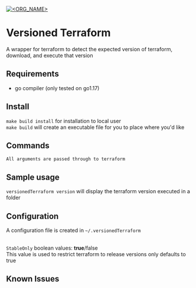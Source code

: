 [![<ORG_NAME>](https://circleci.com/gh/mitch-thompson/versionedTerraform.svg?style=svg)](<LINK>)

# Versioned Terraform
A wrapper for terraform to detect the expected version of terraform, 
download, and execute that version

## Requirements
- go compiler (only tested on go1.17)

## Install
`make build install` for installation to local user<br>
`make build` will create an executable file for you to place where you'd like

## Commands
```
All arguments are passed through to terraform
```

## Sample usage
`versionedTerraform version` will display the terraform version executed in a folder

## Configuration
A configuration file is created in `~/.versionedTerraform`<br><br>

`StableOnly` boolean values: <b>true</b>/false<br>
This value is used to restrict terraform to release versions only defaults to true
## Known Issues

